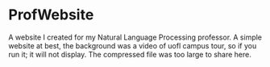 # ProfWebsite

A website I created for my Natural Language Processing professor. A simple website at best, the background was a video of uofl campus tour, so if you run it; it will not display. The compressed file was too large to share here.
